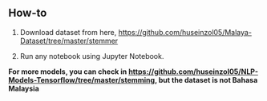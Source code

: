 ## How-to

1. Download dataset from here, https://github.com/huseinzol05/Malaya-Dataset/tree/master/stemmer

2. Run any notebook using Jupyter Notebook.

**For more models, you can check in https://github.com/huseinzol05/NLP-Models-Tensorflow/tree/master/stemming, but the dataset is not Bahasa Malaysia**
